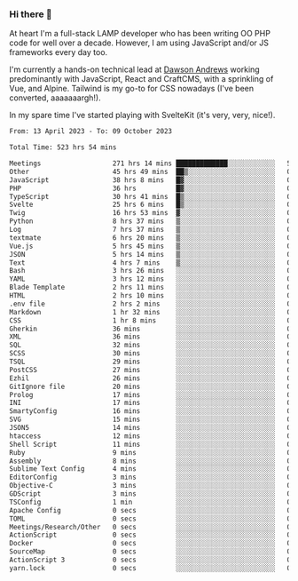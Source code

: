 ### Hi there 👋

<!--
**JamesNock/JamesNock** is a ✨ _special_ ✨ repository because its `README.md` (this file) appears on your GitHub profile.

Here are some ideas to get you started:

- 🔭 I’m currently working on ...
- 🌱 I’m currently learning ...
- 👯 I’m looking to collaborate on ...
- 🤔 I’m looking for help with ...
- 💬 Ask me about ...
- 📫 How to reach me: ...
- 😄 Pronouns: ...
- ⚡ Fun fact: ...
-->
At heart I'm a full-stack LAMP developer who has been writing OO PHP code for well over a decade. However, I am using JavaScript and/or JS frameworks every day too.

I'm currently a hands-on technical lead at [Dawson Andrews](https://www.dawsonandrews.com/) working predominantly with JavaScript, React and CraftCMS, with a sprinkling of Vue, and Alpine. Tailwind is my go-to for CSS nowadays (I've been converted, aaaaaaargh!).

In my spare time I've started playing with SvelteKit (it's very, very, nice!).

<!--START_SECTION:waka-->

```txt
From: 13 April 2023 - To: 09 October 2023

Total Time: 523 hrs 54 mins

Meetings                  271 hrs 14 mins █████████████░░░░░░░░░░░░   51.80 %
Other                     45 hrs 49 mins  ██▒░░░░░░░░░░░░░░░░░░░░░░   08.75 %
JavaScript                38 hrs 8 mins   █▓░░░░░░░░░░░░░░░░░░░░░░░   07.28 %
PHP                       36 hrs          █▓░░░░░░░░░░░░░░░░░░░░░░░   06.87 %
TypeScript                30 hrs 41 mins  █▒░░░░░░░░░░░░░░░░░░░░░░░   05.86 %
Svelte                    25 hrs 6 mins   █▒░░░░░░░░░░░░░░░░░░░░░░░   04.79 %
Twig                      16 hrs 53 mins  ▓░░░░░░░░░░░░░░░░░░░░░░░░   03.23 %
Python                    8 hrs 37 mins   ▒░░░░░░░░░░░░░░░░░░░░░░░░   01.65 %
Log                       7 hrs 37 mins   ▒░░░░░░░░░░░░░░░░░░░░░░░░   01.46 %
textmate                  6 hrs 20 mins   ▒░░░░░░░░░░░░░░░░░░░░░░░░   01.21 %
Vue.js                    5 hrs 45 mins   ▒░░░░░░░░░░░░░░░░░░░░░░░░   01.10 %
JSON                      5 hrs 14 mins   ▒░░░░░░░░░░░░░░░░░░░░░░░░   01.00 %
Text                      4 hrs 7 mins    ▒░░░░░░░░░░░░░░░░░░░░░░░░   00.79 %
Bash                      3 hrs 26 mins   ░░░░░░░░░░░░░░░░░░░░░░░░░   00.66 %
YAML                      3 hrs 12 mins   ░░░░░░░░░░░░░░░░░░░░░░░░░   00.61 %
Blade Template            2 hrs 11 mins   ░░░░░░░░░░░░░░░░░░░░░░░░░   00.42 %
HTML                      2 hrs 10 mins   ░░░░░░░░░░░░░░░░░░░░░░░░░   00.41 %
.env file                 2 hrs 2 mins    ░░░░░░░░░░░░░░░░░░░░░░░░░   00.39 %
Markdown                  1 hr 32 mins    ░░░░░░░░░░░░░░░░░░░░░░░░░   00.29 %
CSS                       1 hr 8 mins     ░░░░░░░░░░░░░░░░░░░░░░░░░   00.22 %
Gherkin                   36 mins         ░░░░░░░░░░░░░░░░░░░░░░░░░   00.12 %
XML                       36 mins         ░░░░░░░░░░░░░░░░░░░░░░░░░   00.11 %
SQL                       32 mins         ░░░░░░░░░░░░░░░░░░░░░░░░░   00.10 %
SCSS                      30 mins         ░░░░░░░░░░░░░░░░░░░░░░░░░   00.10 %
TSQL                      29 mins         ░░░░░░░░░░░░░░░░░░░░░░░░░   00.09 %
PostCSS                   27 mins         ░░░░░░░░░░░░░░░░░░░░░░░░░   00.09 %
Ezhil                     26 mins         ░░░░░░░░░░░░░░░░░░░░░░░░░   00.08 %
GitIgnore file            20 mins         ░░░░░░░░░░░░░░░░░░░░░░░░░   00.07 %
Prolog                    17 mins         ░░░░░░░░░░░░░░░░░░░░░░░░░   00.06 %
INI                       17 mins         ░░░░░░░░░░░░░░░░░░░░░░░░░   00.05 %
SmartyConfig              16 mins         ░░░░░░░░░░░░░░░░░░░░░░░░░   00.05 %
SVG                       15 mins         ░░░░░░░░░░░░░░░░░░░░░░░░░   00.05 %
JSON5                     14 mins         ░░░░░░░░░░░░░░░░░░░░░░░░░   00.05 %
htaccess                  12 mins         ░░░░░░░░░░░░░░░░░░░░░░░░░   00.04 %
Shell Script              11 mins         ░░░░░░░░░░░░░░░░░░░░░░░░░   00.04 %
Ruby                      9 mins          ░░░░░░░░░░░░░░░░░░░░░░░░░   00.03 %
Assembly                  8 mins          ░░░░░░░░░░░░░░░░░░░░░░░░░   00.03 %
Sublime Text Config       4 mins          ░░░░░░░░░░░░░░░░░░░░░░░░░   00.01 %
EditorConfig              3 mins          ░░░░░░░░░░░░░░░░░░░░░░░░░   00.01 %
Objective-C               3 mins          ░░░░░░░░░░░░░░░░░░░░░░░░░   00.01 %
GDScript                  3 mins          ░░░░░░░░░░░░░░░░░░░░░░░░░   00.01 %
TSConfig                  1 min           ░░░░░░░░░░░░░░░░░░░░░░░░░   00.00 %
Apache Config             0 secs          ░░░░░░░░░░░░░░░░░░░░░░░░░   00.00 %
TOML                      0 secs          ░░░░░░░░░░░░░░░░░░░░░░░░░   00.00 %
Meetings/Research/Other   0 secs          ░░░░░░░░░░░░░░░░░░░░░░░░░   00.00 %
ActionScript              0 secs          ░░░░░░░░░░░░░░░░░░░░░░░░░   00.00 %
Docker                    0 secs          ░░░░░░░░░░░░░░░░░░░░░░░░░   00.00 %
SourceMap                 0 secs          ░░░░░░░░░░░░░░░░░░░░░░░░░   00.00 %
ActionScript 3            0 secs          ░░░░░░░░░░░░░░░░░░░░░░░░░   00.00 %
yarn.lock                 0 secs          ░░░░░░░░░░░░░░░░░░░░░░░░░   00.00 %
```

<!--END_SECTION:waka-->

